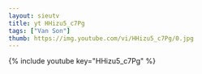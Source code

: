 ```yaml
--- 
layout: sieutv
title: yt HHizu5_c7Pg
tags: ["Van Son"]
thumb: https://img.youtube.com/vi/HHizu5_c7Pg/0.jpg
---
```

{% include youtube key="HHizu5_c7Pg" %} 
